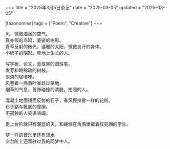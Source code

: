 +++
title = "2025年3月5日杂记"
date = "2025-03-05"
updated = "2025-03-05"

[taxonomies]
tags = ["Poem", "Creative"]
+++

风，微微湿润的空气。  
真亦假的鸟鸣，婆娑的树影。  
青草反射的微光，温暖的太阳，微微发汗的身体。  
小牌子的阴影，草地上生长的人。  

写字板，论文，蓝或黑的圆珠笔。  
发芽和略稀疏的树枝。  
淡淡的咖啡味。  
风卷着一两黄叶雀跃过草地。  
烟草的气息，首饰碰撞的清脆，拍照的人。  

混凝土地面镜面反射的石子，春风裹挟雾一样的花粉。  
石子路与靴底的摩擦。  
不孤独的人笑语喧阗。  

走上台阶就只有湛蓝的天，和蜷缩在角落里戴着红兜帽的学生。  

梦一样的音乐里还有流水。  
空台阶上还留驻过我的同梦中人。
